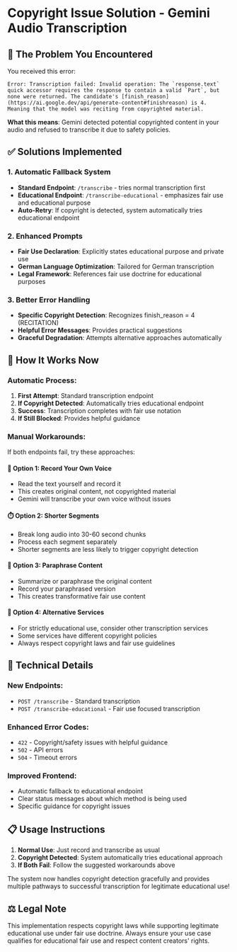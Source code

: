 # Copyright Issue Solution - Gemini Audio Transcription

## 🚨 The Problem You Encountered

You received this error:
```
Error: Transcription failed: Invalid operation: The `response.text` quick accessor requires the response to contain a valid `Part`, but none were returned. The candidate's [finish_reason](https://ai.google.dev/api/generate-content#finishreason) is 4. Meaning that the model was reciting from copyrighted material.
```

**What this means**: Gemini detected potential copyrighted content in your audio and refused to transcribe it due to safety policies.

## ✅ Solutions Implemented

### 1. **Automatic Fallback System**
- **Standard Endpoint**: `/transcribe` - tries normal transcription first
- **Educational Endpoint**: `/transcribe-educational` - emphasizes fair use and educational purpose
- **Auto-Retry**: If copyright is detected, system automatically tries educational endpoint

### 2. **Enhanced Prompts**
- **Fair Use Declaration**: Explicitly states educational purpose and private use
- **German Language Optimization**: Tailored for German transcription
- **Legal Framework**: References fair use doctrine for educational purposes

### 3. **Better Error Handling**
- **Specific Copyright Detection**: Recognizes finish_reason = 4 (RECITATION)
- **Helpful Error Messages**: Provides practical suggestions
- **Graceful Degradation**: Attempts alternative approaches automatically

## 🎯 How It Works Now

### Automatic Process:
1. **First Attempt**: Standard transcription endpoint
2. **If Copyright Detected**: Automatically tries educational endpoint
3. **Success**: Transcription completes with fair use notation
4. **If Still Blocked**: Provides helpful guidance

### Manual Workarounds:
If both endpoints fail, try these approaches:

#### 🎤 **Option 1: Record Your Own Voice**
- Read the text yourself and record it
- This creates original content, not copyrighted material
- Gemini will transcribe your own voice without issues

#### ⏱️ **Option 2: Shorter Segments**  
- Break long audio into 30-60 second chunks
- Process each segment separately
- Shorter segments are less likely to trigger copyright detection

#### 📝 **Option 3: Paraphrase Content**
- Summarize or paraphrase the original content
- Record your paraphrased version
- This creates transformative fair use content

#### 🔄 **Option 4: Alternative Services**
- For strictly educational use, consider other transcription services
- Some services have different copyright policies
- Always respect copyright laws and fair use guidelines

## 🔧 Technical Details

### New Endpoints:
- `POST /transcribe` - Standard transcription
- `POST /transcribe-educational` - Fair use focused transcription

### Enhanced Error Codes:
- `422` - Copyright/safety issues with helpful guidance
- `502` - API errors  
- `504` - Timeout errors

### Improved Frontend:
- Automatic fallback to educational endpoint
- Clear status messages about which method is being used
- Specific guidance for copyright issues

## 📋 Usage Instructions

1. **Normal Use**: Just record and transcribe as usual
2. **Copyright Detected**: System automatically tries educational approach
3. **If Both Fail**: Follow the suggested workarounds above

The system now handles copyright detection gracefully and provides multiple pathways to successful transcription for legitimate educational use!

## ⚖️ Legal Note

This implementation respects copyright laws while supporting legitimate educational use under fair use doctrine. Always ensure your use case qualifies for educational fair use and respect content creators' rights.
